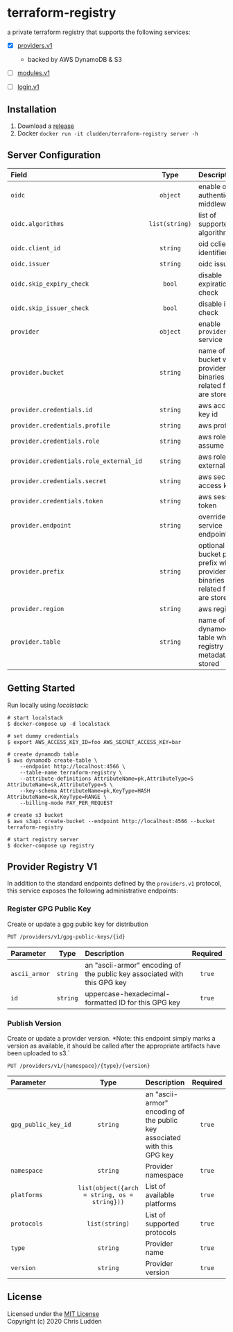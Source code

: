 # terraform-registry
a private terraform registry that supports the following services:
- [x] [providers.v1](https://www.terraform.io/docs/internals/provider-registry-protocol.html)
  - backed by AWS DynamoDB & S3
- [ ] [modules.v1](https://www.terraform.io/docs/internals/module-registry-protocol.html)
- [ ] [login.v1](https://www.terraform.io/docs/commands/login.html)


## Installation
1. Download a [release](https://github.com/cludden/terraform-registry/releases)
2. Docker `docker run -it cludden/terraform-registry server -h`

## Server Configuration
| Field | Type | Description | Required |
| :--- | :---: | :--- | :---: |
| `oidc` | `object` | enable oidc authentication middleware | |
| `oidc.algorithms` | `list(string)` | list of supported algorithms | |
| `oidc.client_id` | `string` | oid cclient identifier | |
| `oidc.issuer` | `string` | oidc issuer url | `true` |
| `oidc.skip_expiry_check` | `bool` | disable expiration check | |
| `oidc.skip_issuer_check` | `bool` | disable issuer check | |
| `provider` | `object` | enable `providers.v1` service | |
| `provider.bucket` | `string` | name of s3 bucket where provider binaries and related files are stored | |
| `provider.credentials.id` | `string` | aws access key id | |
| `provider.credentials.profile` | `string` | aws profile | |
| `provider.credentials.role` | `string` | aws role to assume | |
| `provider.credentials.role_external_id` | `string` | aws role external id | |
| `provider.credentials.secret` | `string` | aws secret access key | |
| `provider.credentials.token` | `string` | aws session token | |
| `provider.endpoint` | `string` | override aws service endpoint | |
| `provider.prefix` | `string` | optional s3 bucket path prefix where provider binaries and related files are stored | |
| `provider.region` | `string` | aws region| |
| `provider.table` | `string` | name of dynamodb table where registry metadata is stored | |

## Getting Started
Run locally using *localstack*:
```shell
# start localstack
$ docker-compose up -d localstack

# set dummy credentials
$ export AWS_ACCESS_KEY_ID=foo AWS_SECRET_ACCESS_KEY=bar

# create dynamodb table
$ aws dynamodb create-table \
    --endpoint http://localhost:4566 \
    --table-name terraform-registry \
    --attribute-definitions AttributeName=pk,AttributeType=S AttributeName=sk,AttributeType=S \
    --key-schema AttributeName=pk,KeyType=HASH AttributeName=sk,KeyType=RANGE \
    --billing-mode PAY_PER_REQUEST

# create s3 bucket
$ aws s3api create-bucket --endpoint http://localhost:4566 --bucket terraform-registry

# start registry server
$ docker-compose up registry
```

## Provider Registry V1
In addition to the standard endpoints defined by the  `providers.v1` protocol, this service exposes the following administrative endpoints:

### Register GPG Public Key
Create or update a gpg public key for distribution
```http
PUT /providers/v1/gpg-public-keys/{id}
```

| Parameter | Type | Description | Required |
| :--- | :---: | :--- | :---: |
| `ascii_armor` | `string` | an "ascii-armor" encoding of the public key associated with this GPG key | `true`  |
| `id` | `string` | uppercase-hexadecimal-formatted ID for this GPG key | `true` |

### Publish Version
Create or update a provider version. *Note: this endpoint simply marks a version as available, it should be called after the appropriate artifacts have been uploaded to s3.`
```http
PUT /providers/v1/{namespace}/{type}/{version}
```

| Parameter | Type | Description | Required |
| :--- | :---: | :--- | :---: |
| `gpg_public_key_id` | `string` | an "ascii-armor" encoding of the public key associated with this GPG key | `true` |
| `namespace` | `string` | Provider namespace | `true` |
| `platforms` | `list(object({arch = string, os = string}))` | List of available platforms | `true` |
| `protocols` | `list(string)` | List of supported protocols | `true` |
| `type` | `string` | Provider name | `true` |
| `version` | `string` | Provider version | `true` |

## License
Licensed under the [MIT License](LICENSE.md)  
Copyright (c) 2020 Chris Ludden
